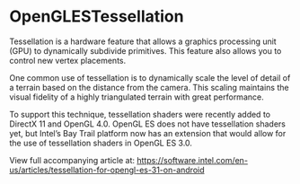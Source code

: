 # OpenGLESTessellation

Tessellation is a hardware feature that allows a graphics processing unit (GPU) to dynamically subdivide primitives. This feature also allows you to control new vertex placements.

One common use of tessellation is to dynamically scale the level of detail of a terrain based on the distance from the camera. This scaling maintains the visual fidelity of a highly triangulated terrain with great performance.

To support this technique, tessellation shaders were recently added to DirectX 11 and OpenGL 4.0. OpenGL ES does not have tessellation shaders yet, but Intel’s Bay Trail platform now has an extension that would allow for the use of tessellation shaders in OpenGL ES 3.0.

View full accompanying article at: https://software.intel.com/en-us/articles/tessellation-for-opengl-es-31-on-android
